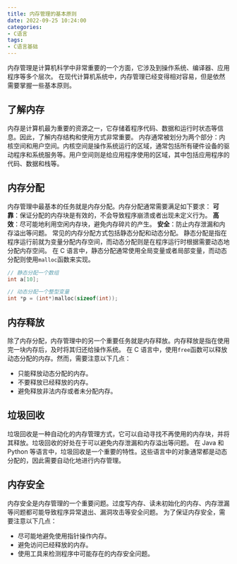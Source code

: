 ```yaml
---
title: 内存管理的基本原则
date: 2022-09-25 10:24:00
categories:
- C语言
tags:
- C语言基础
---
```


内存管理是计算机科学中非常重要的一个方面，它涉及到操作系统、编译器、应用程序等多个层次。
在现代计算机系统中，内存管理已经变得相对容易，但是依然需要掌握一些基本原则。

## 了解内存

内存是计算机最为重要的资源之一，它存储着程序代码、数据和运行时状态等信息。因此，了解内存结构和使用方式非常重要。
内存通常被划分为两个部分：内核空间和用户空间。内核空间是操作系统运行的区域，通常包括所有硬件设备的驱动程序和系统服务等。用户空间则是给应用程序使用的区域，其中包括应用程序的代码、数据和栈等。

## 内存分配

内存管理中最基本的任务就是内存分配。内存分配通常需要满足如下要求：
**可靠**：保证分配的内存块是有效的，不会导致程序崩溃或者出现未定义行为。
**高效**：尽可能地利用空闲内存块，避免内存碎片的产生。
**安全**：防止内存泄漏和内存溢出等问题。
常见的内存分配方式包括静态分配和动态分配。
静态分配是指在程序运行前就为变量分配内存空间，而动态分配则是在程序运行时根据需要动态地分配内存空间。
在 C 语言中，静态分配通常使用全局变量或者局部变量，而动态分配则使用`malloc`函数来实现。

```c
// 静态分配一个数组
int a[10];

// 动态分配一个整型变量
int *p = (int*)malloc(sizeof(int));
```

## 内存释放

除了内存分配，内存管理中的另一个重要任务就是内存释放。内存释放是指在使用完一块内存后，及时将其归还给操作系统。
在 C 语言中，使用`free`函数可以释放动态分配的内存。然而，需要注意以下几点：

- 只能释放动态分配的内存。
- 不要释放已经释放的内存。
- 避免释放非法内存或者未分配内存。

## 垃圾回收

垃圾回收是一种自动化的内存管理方式，它可以自动寻找不再使用的内存块，并将其释放。垃圾回收的好处在于可以避免内存泄漏和内存溢出等问题。
在 Java 和 Python 等语言中，垃圾回收是一个重要的特性。这些语言中的对象通常都是动态分配的，因此需要自动化地进行内存管理。

## 内存安全

内存安全是内存管理的一个重要问题。过度写内存、读未初始化的内存、内存泄漏等问题都可能导致程序异常退出、漏洞攻击等安全问题。
为了保证内存安全，需要注意以下几点：

- 尽可能地避免使用指针操作内存。
- 避免访问已经释放的内存。
- 使用工具来检测程序中可能存在的内存安全问题。